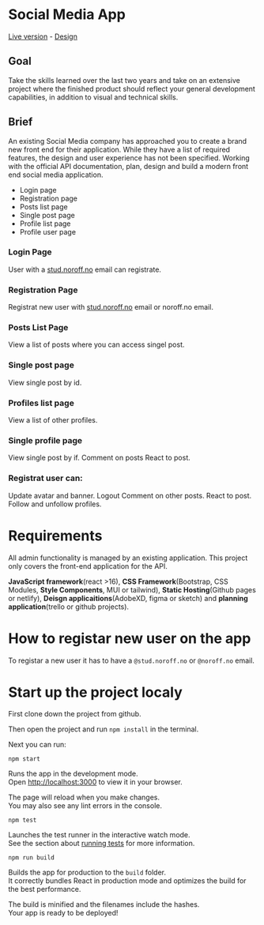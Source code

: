 # Social Media App
[Live version](https://helpful-panda-469815.netlify.app/) - [Design](https://pages.github.com/)
## Goal 
Take the skills learned over the last two years and take on an extensive project where the finished product should reflect your general development capabilities, in addition to visual and technical skills.

## Brief
An existing Social Media company has approached you to create a brand new front end for their application. 
While they have a list of required features, the design and user experience has not been specified. 
Working with the official API documentation, plan, design and build a modern front end social media application.

- Login page
- Registration page
- Posts list page
- Single post page
- Profile list page
- Profile user page

### Login Page
User with a [stud.noroff.no](http://stud.noroff.no) email can registrate. 

### Registration Page
Registrat new user with [stud.noroff.no](http://stud.noroff.no) email or noroff.no email. 

### Posts List Page
View a list of posts where you can access singel post.

### Single post page
View single post by id. 

### Profiles list page
View a list of other profiles.

### Single profile page
View single post by if. 
Comment on posts
React to post. 

### Registrat user can:
Update avatar and banner. 
Logout
Comment on other posts.
React to post. 
Follow and unfollow profiles.

# Requirements
All admin functionality is managed by an existing application. This project only covers the front-end application for the API.

**JavaScript framework**(react >16), **CSS Framework**(Bootstrap, CSS Modules, **Style Components**, MUI or tailwind), **Static Hosting**(Github pages or netlify), **Deisgn applicaitions**(AdobeXD, figma or sketch) and **planning application**(trello or github projects).

# How to registar new user on the app 
To registar a new user it has to have a `@stud.noroff.no` or `@noroff.no` email. 

# Start up the project localy
First clone down the project from github. 

Then open the project and run `npm install` in the terminal. 

Next you can run:

`npm start`

Runs the app in the development mode.\
Open [http://localhost:3000](http://localhost:3000) to view it in your browser.

The page will reload when you make changes.\
You may also see any lint errors in the console.

`npm test`

Launches the test runner in the interactive watch mode.\
See the section about [running tests](https://facebook.github.io/create-react-app/docs/running-tests) for more information.

`npm run build`

Builds the app for production to the `build` folder.\
It correctly bundles React in production mode and optimizes the build for the best performance.

The build is minified and the filenames include the hashes.\
Your app is ready to be deployed!

